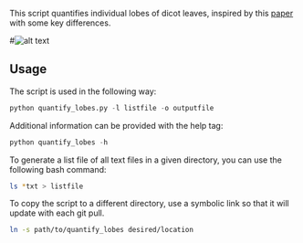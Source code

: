 This script quantifies individual lobes of dicot leaves, inspired by this [paper](https://academic.oup.com/plphys/article/171/4/2331/6115282) with some key differences.

#![alt text](https://github.com/xadams/LopePlotter/blob/master/Screen%20Shot%202022-02-02%20at%205.48.24%20PM.png?raw=true)

## Usage

The script is used in the following way:

```python
python quantify_lobes.py -l listfile -o outputfile
```

Additional information can be provided with the help tag:

```python
python quantify_lobes -h
```

To generate a list file of all text files in a given directory, you can use the following bash command:

```bash
ls *txt > listfile
```

To copy the script to a different directory, use a symbolic link so that it will update with each git pull.

```bash
ln -s path/to/quantify_lobes desired/location
```
